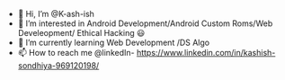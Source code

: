 - 👋 Hi, I’m @K-ash-ish
- 👀 I’m interested in Android Development/Android Custom Roms/Web Develeopment/ Ethical Hacking :smiley:
- 🌱 I’m currently learning Web Development /DS Algo
- 📫 How to reach me @linkedIn- https://www.linkedin.com/in/kashish-sondhiya-969120198/

<!---
K-ash-ish/K-ash-ish is a ✨ special ✨ repository because its `README.md` (this file) appears on your GitHub profile.
You can click the Preview link to take a look at your changes.
--->
